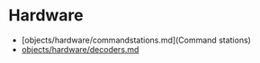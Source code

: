 # Hardware
- [objects/hardware/commandstations.md](Command stations)
- [objects/hardware/decoders.md](Decoders)

